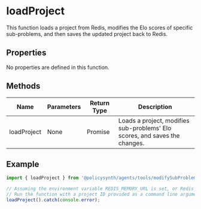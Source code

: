 # loadProject

This function loads a project from Redis, modifies the Elo scores of specific sub-problems, and then saves the updated project back to Redis.

## Properties

No properties are defined in this function.

## Methods

| Name       | Parameters        | Return Type | Description                 |
|------------|-------------------|-------------|-----------------------------|
| loadProject | None             | Promise<void> | Loads a project, modifies sub-problems' Elo scores, and saves the changes. |

## Example

```typescript
import { loadProject } from '@policysynth/agents/tools/modifySubProblemEloScors.js';

// Assuming the environment variable REDIS_MEMORY_URL is set, or Redis is running on localhost:6379
// Run the function with a project ID provided as a command line argument
loadProject().catch(console.error);
```